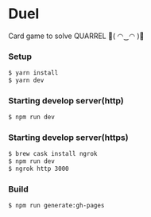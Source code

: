 # Duel
Card game to solve QUARREL 🖕( ◠‿◠ )🖕

### Setup

``` bash
$ yarn install
$ yarn dev
```

### Starting develop server(http)

```bash
$ npm run dev
```

### Starting develop server(http**s**)

```bash
$ brew cask install ngrok
$ npm run dev
$ ngrok http 3000
```

### Build

```bash
$ npm run generate:gh-pages
```
